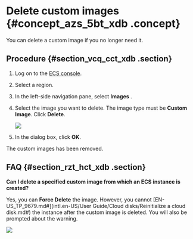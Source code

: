 # Delete custom images {#concept_azs_5bt_xdb .concept}

You can delete a custom image if you no longer need it.

## Procedure {#section_vcq_cct_xdb .section}

1.  Log on to the [ECS console](https://ecs.console.aliyun.com/#/home).
2.  Select a region.
3.  In the left-side navigation pane, select **Images** .
4.  Select the image you want to delete. The image type must be **Custom Image**. Click **Delete**.

    ![](http://static-aliyun-doc.oss-cn-hangzhou.aliyuncs.com/assets/img/9710/4646_en-US.png)

5.  In the dialog box, click **OK**.

The custom images has been removed.

## FAQ {#section_rzt_hct_xdb .section}

**Can I delete a specified custom image from which an ECS instance is created?**

Yes, you can **Force Delete** the image. However, you cannot [EN-US\_TP\_9679.md\#](intl.en-US/User Guide/Cloud disks/Reinitialize a cloud disk.md#) the instance after the custom image is deleted. You will also be prompted about the warning.

![](http://static-aliyun-doc.oss-cn-hangzhou.aliyuncs.com/assets/img/9710/4647_en-US.png)

